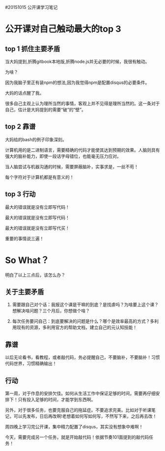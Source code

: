 #20151015 公开课学习笔记   


# 公开课对自己触动最大的top 3

## top 1 抓住主要矛盾

当大妈提到,折腾gitbook本地版,折腾node.js并无必要的时候，我很有触动。

为啥？

因为我脑子里正有装npm的想法,因为我觉得npm是配置disqus的必要条件。

大妈的话点醒了我。

很多自己主观上认为理所当然的事情，客观上并不见得是理所当然的。这一条对于自己，估计是大妈提到的需要“破”的“壁”。

## top 2 靠谱

大妈给的bash的例子印象深刻。

计算机用的是二进制语言，需要精确的代码才能使其达到预期的效果。人脑则具有强大的脑补能力，即使一段话字母错位，也能毫无压力应对。

当人脑尝试与机器沟通的时候，需要屏蔽脑补，实事求是，一丝不苟！

每个字符对于计算机都是有意义的！

## top 3 行动

最大的错误就是没有立即写代码！

最大的错误就是没有立即写代码！

最大的错误就是没有立即写代买！

重要的事情说三遍！

# So What？

明白了以上三点后，该怎么办？

## 关于主要矛盾

1. 需要跟自己对个话：我报这个课是干嘛的到底？是找虐吗？为啥要上这个课？想解决啥问题？三个月后，你想做个啥？

2. 每次任务要问自己：到底要解决的问题是什么？哪个是效率最高的方式？多利用现有的资源，多利用官方的帮助文档，建立自己的元认知技能！


## 靠谱

以后无论看书，看教程，或者敲代码，务必提醒自己，不要脑补，不要脑补！习惯代码世界，习惯精确输出！

## 行动

第一周，对于作息的安排欠佳。如何从生活工作中保证足够的时间，需要再仔细安排下！只有投入足够的时间，才能学到东西啊。

另外，对于很多任务，也要克服自己的拖延症。不要追求完美。比如对于听课笔记，可以先发布，日后再改啊!老想着如何写如何写，不然写下来，之后再去改！

周四晚上学习完公开课，集中精力配置了disqus，其实没有想象中难啊！

今天，需要完成另一个任务，就是开始敲代码！依据节奏101面提到的敲代码任务！ 
